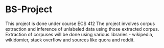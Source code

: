 # BS-Project
This project is done under course ECS 412
The project involves corpus extraction and inference of unlabeled data using those extracted corpus. 
Extraction of corpuses will be done using various libraries - wikipedia, wikidomier, stack overflow and sources like quora and reddit.
